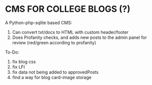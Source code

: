 # CMS FOR COLLEGE BLOGS (?)
A Python-php-sqlite based CMS:

1. Can convert txt/docx to HTML with custom header/footer
2. Does Profanity checks, and adds new posts to the admin panel for review (red/green according to profanity)

To-Do:

1. fix blog css
2. fix LFI
3. fix data not being added to approvedPosts
4. find a way for blog card-image storage
